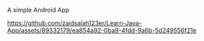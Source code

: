A simple Android App

https://github.com/zaidsalah123er/Learn-Java-App/assets/89332179/ea854a92-0ba9-4fdd-9a6b-5d249556f21e
